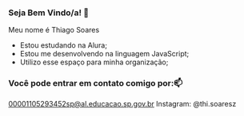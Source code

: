 ### Seja Bem Vindo/a! 🥇

Meu nome é Thiago Soares

- Estou estudando na Alura;
- Estou me desenvolvendo na linguagem JavaScript;
- Utilizo esse espaço para minha organização;

### Você pode entrar em contato comigo por:📫

00001105293452sp@al.educacao.sp.gov.br
Instagram: @thi.soaresz
